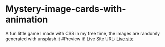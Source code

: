 # Mystery-image-cards-with-animation
A fun little game I made with CSS in my free time, the images are randomly generated with unsplash.it
#Preview it!
Live Site URL: [Live site](https://azizbna.github.io/Mystery-image-cards-with-animation/)
